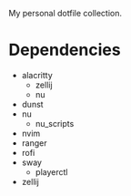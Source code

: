 My personal dotfile collection.

# Dependencies

- alacritty
  - zellij
  - nu
- dunst
- nu
  - nu_scripts
- nvim
- ranger
- rofi
- sway
  - playerctl
- zellij
